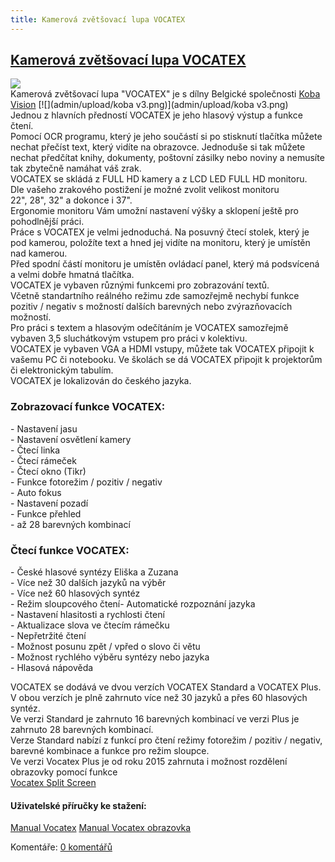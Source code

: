```yaml
---
title: Kamerová zvětšovací lupa VOCATEX
---
```

## [Kamerová zvětšovací lupa VOCATEX](clanky.php?id=22)

[![](admin/upload/Vocatex.jpg)](admin/upload/Vocatex.jpg)  
Kamerová zvětšovací lupa "VOCATEX" je s dílny Belgické společnosti [Koba Vision](http://www.kobavision.be/en) [![](admin/upload/koba v3.png)](admin/upload/koba v3.png)  
Jednou z hlavních předností VOCATEX je jeho hlasový výstup a funkce čtení.  
Pomocí OCR programu, který je jeho součástí si po stisknutí tlačítka můžete nechat přečíst text, který vidíte na obrazovce. Jednoduše si tak můžete nechat předčítat knihy, dokumenty, poštovní zásilky nebo noviny a nemusíte tak zbytečně namáhat váš zrak.  
VOCATEX se skládá z FULL HD kamery a z LCD LED FULL HD monitoru.  
Dle vašeho zrakového postižení je možné zvolit velikost monitoru  
22", 28", 32" a dokonce i 37".  
Ergonomie monitoru Vám umožní nastavení výšky a sklopení ještě pro pohodlnější práci.  
Práce s VOCATEX je velmi jednoduchá. Na posuvný čtecí stolek, který je pod kamerou, položíte text a hned jej vidíte na monitoru, který je umístěn nad kamerou.  
Před spodní částí monitoru je umístěn ovládací panel, který má podsvícená a velmi dobře hmatná tlačítka.  
VOCATEX je vybaven různými funkcemi pro zobrazování textů.  
Včetně standartního reálného režimu zde samozřejmě nechybí funkce  
pozitiv / negativ s možností dalších barevných nebo zvýrazňovacích možností.  
Pro práci s textem a hlasovým odečítáním je VOCATEX samozřejmě vybaven 3,5 sluchátkovým vstupem pro práci v kolektivu.  
VOCATEX je vybaven VGA a HDMI vstupy, můžete tak VOCATEX připojit k vašemu PC či notebooku. Ve školách se dá VOCATEX připojit k projektorům či elektronickým tabulím.  
VOCATEX je lokalizován do českého jazyka.  
  

### Zobrazovací funkce VOCATEX:

\- Nastavení jasu  
\- Nastavení osvětlení kamery  
\- Čtecí linka  
\- Čtecí rámeček  
\- Čtecí okno (Tikr)  
\- Funkce fotorežim / pozitiv / negativ  
\- Auto fokus  
\- Nastavení pozadí  
\- Funkce přehled  
\- až 28 barevných kombinací  
  

### Čtecí funkce VOCATEX:

\- České hlasové syntézy Eliška a Zuzana  
\- Více než 30 dalších jazyků na výběr  
\- Více než 60 hlasových syntéz  
\- Režim sloupcového čtení- Automatické rozpoznání jazyka  
\- Nastavení hlasitosti a rychlosti čtení  
\- Aktualizace slova ve čtecím rámečku  
\- Nepřetržité čtení  
\- Možnost posunu zpět / vpřed o slovo či větu  
\- Možnost rychlého výběru syntézy nebo jazyka  
\- Hlasová nápověda  
  
VOCATEX se dodává ve dvou verzích VOCATEX Standard a VOCATEX Plus.  
V obou verzích je plně zahrnuto více než 30 jazyků a přes 60 hlasových syntéz.  
Ve verzi Standard je zahrnuto 16 barevných kombinací ve verzi Plus je zahrnuto 28 barevných kombinací.  
Verze Standard nabízí z funkcí pro čtení režimy fotorežim / pozitiv / negativ,  
barevné kombinace a funkce pro režim sloupce.  
Ve verzi Vocatex Plus je od roku 2015 zahrnuta i možnost rozdělení obrazovky pomocí funkce  
[Vocatex Split Screen](clanky.php?id=38)  

#### Uživatelské příručky ke stažení:

[Manual Vocatex](admin/upload/uzivatelska_prirucka_Vocatex.pdf) [Manual Vocatex obrazovka](admin/upload/uzivatelska_prirucka_Vocatex_obrazovka.pdf)

  

Komentáře: [0 komentářů](komentare.php?typ2=1&id=22)